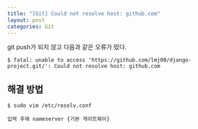 ```yaml
---
title: "[Git] Could not resolve host: github.com"
layout: post
categories: Git
--- 
```



git push가 되지 않고 다음과 같은 오류가 떴다. 
```terminal
$ fatal: unable to access 'https://github.com/lmj00/django-project.git/': Could not resolve host: github.com
```

## 해결 방법
```terminal 
$ sudo vim /etc/resolv.conf
```
`입력 후에 nameserver {기본 게이트웨이}`
